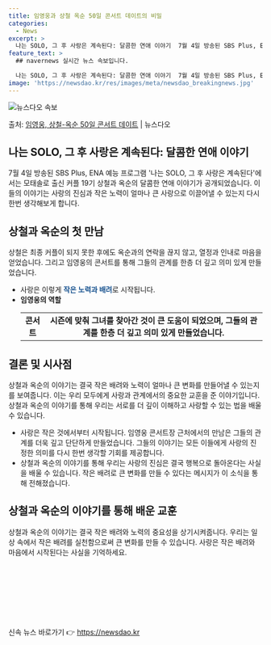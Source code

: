 ```yaml
---
title: 임영웅과 상철 옥순 50일 콘서트 데이트의 비밀
categories:
  - News
excerpt: >
  나는 SOLO, 그 후 사랑은 계속된다: 달콤한 연애 이야기  7월 4일 방송된 SBS Plus, ENA 예…
feature_text: >
  ## navernews 실시간 뉴스 속보입니다.

  나는 SOLO, 그 후 사랑은 계속된다: 달콤한 연애 이야기  7월 4일 방송된 SBS Plus, ENA 예…
image: 'https://newsdao.kr/res/images/meta/newsdao_breakingnews.jpg'
---
```


![뉴스다오 속보](https://newsdao.kr/res/images/meta/newsdao_breakingnews.jpg)

<p>출처: <a href="https://newsdao.kr/4656" rel="dofollow">임영웅, 상철-옥순 50일 콘서트 데이트</a> | 뉴스다오</p>

<h2 data-ke-size="size26">나는 SOLO, 그 후 사랑은 계속된다: 달콤한 연애 이야기</h2>
<p data-ke-size="size16">7월 4일 방송된 SBS Plus, ENA 예능 프로그램 '나는 SOLO, 그 후 사랑은 계속된다'에서는 모태솔로 출신 커플 19기 상철과 옥순의 달콤한 연애 이야기가 공개되었습니다. 이들의 이야기는 사랑의 진심과 작은 노력이 얼마나 큰 사랑으로 이끌어낼 수 있는지 다시 한번 생각해보게 합니다.</p>

<h2 data-ke-size="size24">상철과 옥순의 첫 만남</h2>
<p data-ke-size="size16">상철은 최종 커플이 되지 못한 후에도 옥순과의 연락을 끊지 않고, 열정과 인내로 마음을 얻었습니다. 그리고 임영웅의 콘서트를 통해 그들의 관계를 한층 더 깊고 의미 있게 만들었습니다.</p>
<ul>
  <li>사랑은 이렇게 <b><span style="color: #1a5490;">작은 노력과 배려</span></b>로 시작됩니다.</li>
  <li><b>임영웅의 역할</b></li>
  <table>
    <tr>
      <td style="text-align: center; height: 17px;"><b>콘서트</b></td>
      <td style="text-align: center; height: 17px;"><b>시즌에 맞춰 그녀를 찾아간 것이 큰 도움이 되었으며, 그들의 관계를 한층 더 깊고 의미 있게 만들었습니다.</b></td>
    </tr>
  </table>
</ul>

<h2 data-ke-size="size24">결론 및 시사점</h2>
<p data-ke-size="size16">상철과 옥순의 이야기는 결국 작은 배려와 노력이 얼마나 큰 변화를 만들어낼 수 있는지를 보여줍니다. 이는 우리 모두에게 사랑과 관계에서의 중요한 교훈을 준 이야기입니다. 상철과 옥순의 이야기를 통해 우리는 서로를 더 깊이 이해하고 사랑할 수 있는 법을 배울 수 있습니다.</p>
<ul>
  <li>사랑은 작은 것에서부터 시작됩니다. 임영웅 콘서트장 근처에서의 만남은 그들의 관계를 더욱 깊고 단단하게 만들었습니다. 그들의 이야기는 모든 이들에게 사랑의 진정한 의미를 다시 한번 생각할 기회를 제공합니다.</li>
  <li>상철과 옥순의 이야기를 통해 우리는 사랑의 진심은 결국 행복으로 돌아온다는 사실을 배울 수 있습니다. 작은 배려로 큰 변화를 만들 수 있다는 메시지가 이 소식을 통해 전해졌습니다.</li>
</ul>

<h2 data-ke-size="size24">상철과 옥순의 이야기를 통해 배운 교훈</h2>
<p data-ke-size="size16">상철과 옥순의 이야기는 결국 작은 배려와 노력의 중요성을 상기시켜줍니다. 우리는 일상 속에서 작은 배려를 실천함으로써 큰 변화를 만들 수 있습니다. 사랑은 작은 배려와 마음에서 시작된다는 사실을 기억하세요.</p>
<p data-ke-size="size16">&nbsp;</p>
<p data-ke-size="size16">&nbsp;</p>
<p data-ke-size="size16">&nbsp;</p>
<p data-ke-size="size16">&nbsp;</p> 

신속 뉴스 바로가기 👉 <a href="https://newsdao.kr" rel="dofollow">https://newsdao.kr</a>


